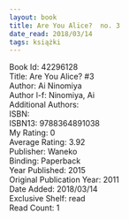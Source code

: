 ```yaml
---
layout: book
title: Are You Alice?  no. 3
date_read: 2018/03/14
tags: książki
---
```


Book Id: 42296128<br />
Title: Are You Alice? #3<br />
Author: Ai Ninomiya<br />
Author l-f: Ninomiya, Ai<br />
Additional Authors: <br />
ISBN: <br />
ISBN13: 9788364891038<br />
My Rating: 0<br />
Average Rating: 3.92<br />
Publisher: Waneko<br />
Binding: Paperback<br />
Year Published: 2015<br />
Original Publication Year: 2011<br />
Date Added: 2018/03/14<br />
Exclusive Shelf: read<br />
Read Count: 1<br />



